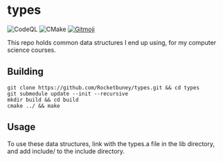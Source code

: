 # types

![CodeQL](https://github.com/Rocketbuney/types/workflows/CodeQL/badge.svg)
![CMake](https://github.com/Rocketbuney/types/workflows/CMake/badge.svg)
<a href="https://gitmoji.carloscuesta.me">
		<img src="https://img.shields.io/badge/gitmoji-%20😜%20😍-FFDD67.svg?style=flat-square"
			 alt="Gitmoji">
</a>


This repo holds common data structures I end up using, for my computer science courses.

## Building
```
git clone https://github.com/Rocketbuney/types.git && cd types
git submodule update --init --recursive
mkdir build && cd build
cmake ../ && make
```

## Usage
To use these data structures, link with the types.a file in the lib directory, and add include/ to the include directory.
